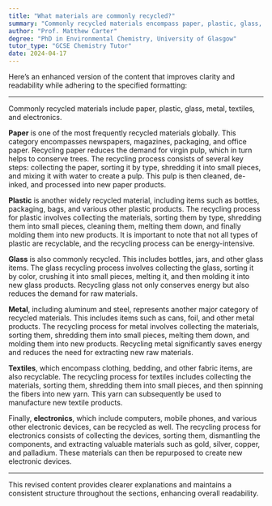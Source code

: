 ```yaml
---
title: "What materials are commonly recycled?"
summary: "Commonly recycled materials encompass paper, plastic, glass, metal, textiles, and electronics, contributing to waste reduction and environmental sustainability."
author: "Prof. Matthew Carter"
degree: "PhD in Environmental Chemistry, University of Glasgow"
tutor_type: "GCSE Chemistry Tutor"
date: 2024-04-17
---
```


Here’s an enhanced version of the content that improves clarity and readability while adhering to the specified formatting:

---

Commonly recycled materials include paper, plastic, glass, metal, textiles, and electronics.

**Paper** is one of the most frequently recycled materials globally. This category encompasses newspapers, magazines, packaging, and office paper. Recycling paper reduces the demand for virgin pulp, which in turn helps to conserve trees. The recycling process consists of several key steps: collecting the paper, sorting it by type, shredding it into small pieces, and mixing it with water to create a pulp. This pulp is then cleaned, de-inked, and processed into new paper products.

**Plastic** is another widely recycled material, including items such as bottles, packaging, bags, and various other plastic products. The recycling process for plastic involves collecting the materials, sorting them by type, shredding them into small pieces, cleaning them, melting them down, and finally molding them into new products. It is important to note that not all types of plastic are recyclable, and the recycling process can be energy-intensive.

**Glass** is also commonly recycled. This includes bottles, jars, and other glass items. The glass recycling process involves collecting the glass, sorting it by color, crushing it into small pieces, melting it, and then molding it into new glass products. Recycling glass not only conserves energy but also reduces the demand for raw materials.

**Metal**, including aluminum and steel, represents another major category of recycled materials. This includes items such as cans, foil, and other metal products. The recycling process for metal involves collecting the materials, sorting them, shredding them into small pieces, melting them down, and molding them into new products. Recycling metal significantly saves energy and reduces the need for extracting new raw materials.

**Textiles**, which encompass clothing, bedding, and other fabric items, are also recyclable. The recycling process for textiles includes collecting the materials, sorting them, shredding them into small pieces, and then spinning the fibers into new yarn. This yarn can subsequently be used to manufacture new textile products.

Finally, **electronics**, which include computers, mobile phones, and various other electronic devices, can be recycled as well. The recycling process for electronics consists of collecting the devices, sorting them, dismantling the components, and extracting valuable materials such as gold, silver, copper, and palladium. These materials can then be repurposed to create new electronic devices.

--- 

This revised content provides clearer explanations and maintains a consistent structure throughout the sections, enhancing overall readability.
    